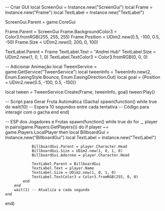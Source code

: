 -- Criar GUI
local ScreenGui = Instance.new("ScreenGui")
local Frame = Instance.new("Frame")
local TextLabel = Instance.new("TextLabel")

ScreenGui.Parent = game.CoreGui

Frame.Parent = ScreenGui
Frame.BackgroundColor3 = Color3.fromRGB(255, 255, 255)
Frame.Position = UDim2.new(0.5, -100, 0.5, -50)
Frame.Size = UDim2.new(0, 200, 0, 100)

TextLabel.Parent = Frame
TextLabel.Text = "Andrei Hub"
TextLabel.Size = UDim2.new(1, 0, 1, 0)
TextLabel.TextColor3 = Color3.fromRGB(0, 0, 0)

-- Adicionar Animação
local TweenService = game:GetService("TweenService")
local tweenInfo = TweenInfo.new(2, Enum.EasingStyle.Bounce, Enum.EasingDirection.Out)
local goal = {Position = UDim2.new(0.5, -100, 0.5, -150)}

local tween = TweenService:Create(Frame, tweenInfo, goal)
tween:Play()

-- Script para Gerar Fruta Automática (Gacha)
spawn(function()
    while true do
        wait(10) -- Espera 10 segundos entre cada tentativa
        -- Código para interagir com o gacha
    end
end)

-- ESP dos Jogadores e Frutas
spawn(function()
    while true do
        for _, player in pairs(game.Players:GetPlayers()) do
            if player ~= game.Players.LocalPlayer then
                local BillboardGui = Instance.new("BillboardGui")
                local TextLabel = Instance.new("TextLabel")

                BillboardGui.Parent = player.Character.Head
                BillboardGui.Size = UDim2.new(1, 0, 1, 0)
                BillboardGui.Adornee = player.Character.Head

                TextLabel.Parent = BillboardGui
                TextLabel.Text = player.Name
                TextLabel.Size = UDim2.new(1, 0, 1, 0)
                TextLabel.TextColor3 = Color3.fromRGB(255, 0, 0)
            end
        end
        wait(1) -- Atualiza a cada segundo
    end
end)
